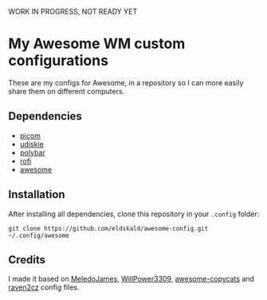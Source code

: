 WORK IN PROGRESS, NOT READY YET

# My Awesome WM custom configurations

These are my configs for Awesome, in a repository so I can more easily share them on different computers.

## Dependencies

- [picom](https://github.com/yshui/picom)
- [udiskie](https://github.com/coldfix/udiskie)
- [polybar](https://github.com/polybar/polybar)
- [rofi](https://github.com/davatorium/rofi)
- [awesome](https://awesomewm.org/)

## Installation

After installing all dependencies, clone this repository in your `.config` folder:

```
git clone https://github.com/eldskald/awesome-config.git ~/.config/awesome
```

## Credits

I made it based on [MeledoJames](https://github.com/MeledoJames/awesome-setup), [WillPower3309](https://github.com/WillPower3309/awesome-dotfiles), [awesome-copycats](https://github.com/lcpz/awesome-copycats) and [raven2cz](https://github.com/raven2cz/awesomewm-config) config files.

